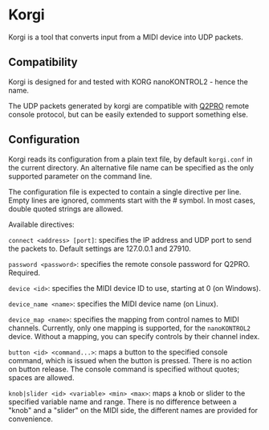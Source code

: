 # Korgi

Korgi is a tool that converts input from a MIDI device into UDP packets. 

## Compatibility

Korgi is designed for and tested with KORG nanoKONTROL2 - hence the name. 

The UDP packets generated by korgi are compatible with [Q2PRO](https://github.com/skullernet/q2pro) remote console protocol, but can be easily extended to support something else.

## Configuration

Korgi reads its configuration from a plain text file, by default `korgi.conf` in the current directory. An alternative file name can be specified as the only supported parameter on the command line.

The configuration file is expected to contain a single directive per line. Empty lines are ignored, comments start with the # symbol. In most cases, double quoted strings are allowed.

Available directives:

`connect <address> [port]`: specifies the IP address and UDP port to send the packets to. Default settings are 127.0.0.1 and 27910.

`password <password>`: specifies the remote console password for Q2PRO. Required.

`device <id>`: specifies the MIDI device ID to use, starting at 0 (on Windows).

`device_name <name>`: specifies the MIDI device name (on Linux).

`device_map <name>`: specifies the mapping from control names to MIDI channels. Currently, only one mapping is supported, for the `nanoKONTROL2` device. Without a mapping, you can specify controls by their channel index.

`button <id> <command...>`: maps a button to the specified console command, which is issued when the button is pressed. There is no action on button release. The console command is specified without quotes; spaces are allowed.

`knob|slider <id> <variable> <min> <max>`: maps a knob or slider to the specified variable name and range. There is no difference between a "knob" and a "slider" on the MIDI side, the different names are provided for convenience.
